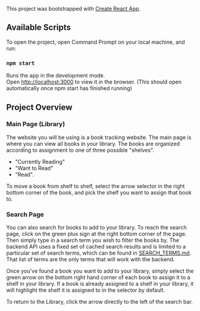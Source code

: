 This project was bootstrapped with [Create React App](https://github.com/facebook/create-react-app).

## Available Scripts

To open the project, open Command Prompt on your local machine, and run:

### `npm start`

Runs the app in the development mode.<br>
Open [http://localhost:3000](http://localhost:3000) to view it in the browser. (This should open automatically once npm start has finished running)

## Project Overview
### Main Page (Library)
The website you will be using is a book tracking website. The main page is where you can view all books in your library. The books are organized according to assignment to one of three possible "shelves". 
- "Currently Reading" 
- "Want to Read" 
- "Read". 

To move a book from shelf to shelf, select the arrow selector in the right bottom corner of the book, and pick the shelf you want to assign that book to. 

### Search Page
You can also search for books to add to your library. To reach the search page, click on the green plus sign at the right bottom corner of the page. Then simply type in a search term you wish to filter the books by. The backend API uses a fixed set of cached search results and is limited to a particular set of search terms, which can be found in [SEARCH_TERMS.md](https://github.com/udacity/reactnd-project-myreads-starter/blob/master/SEARCH_TERMS.md). That list of terms are the only terms that will work with the backend. 

Once you've found a book you want to add to your library, simply select the green arrow on the bottom right hand corner of each book to assign it to a shelf in your library. If a book is already assigned to a shelf in your library, it will highlight the shelf it is assigned to in the selector by default. 

To return to the Library, click the arrow directly to the left of the search bar. 
